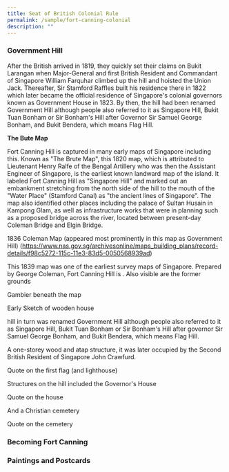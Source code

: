 ```yaml
---
title: Seat of British Colonial Rule
permalink: /sample/fort-canning-colonial
description: ""
---
```

### **Government Hill**

After the British arrived in 1819, they quickly set their claims on Bukit Larangan when Major-General and first British Resident and Commandant of Singapore William Farquhar climbed up the hill and hoisted the Union Jack. Thereafter, Sir Stamford Raffles built his residence there in 1822 which later became the official residence of Singapore's colonial governors known as Government House in 1823. By then, the hill had been renamed Government Hill although people also referred to it as Singapore Hill, Bukit Tuan Bonham or Sir Bonham's Hill after Governor Sir Samuel George Bonham, and Bukit Bendera, which means Flag Hill.

**The Bute Map**

Fort Canning Hill is captured in many early maps of Singapore including this. Known as "The Brute Map", this 1820 map, which is attributed to Lieutenant Henry Ralfe of the Bengal Artillery who was then the Assistant Engineer of Singapore, is the earliest known landward map of the island. It labeled Fort Canning Hill as "Singapore Hill" and marked out an embankment stretching from the north side of the hill to the mouth of the "Water Place" (Stamford Canal) as "the ancient lines of Singapore". The map also identified other places including the palace of Sultan Husain in Kampong Glam, as well as infrastructure works that were in planning such as a proposed bridge across the river, located between present-day Coleman Bridge and Elgin Bridge.

1836 Coleman Map (appeared most prominently in this map as Government Hill) (https://www.nas.gov.sg/archivesonline/maps_building_plans/record-details/f98c5272-115c-11e3-83d5-0050568939ad)

This 1839 map was one of the earliest survey maps of Singapore. Prepared by George Coleman, Fort Canning Hill is . Also visible are the former grounds

Gambier beneath the map

Early Sketch of wooden house

hill in turn was renamed Government Hill although people also referred to it as Singapore Hill, Bukit Tuan Bonham or Sir Bonham's Hill after governor Sir Samuel George Bonham, and Bukit Bendera, which means Flag Hill.

A one-storey wood and atap structure, it was later occupied by the Second British Resident of Singapore John Crawfurd.

Quote on the first flag (and lighthouse)

Structures on the hill included the Governor's House

Quote on the house  

And a Christian cemetery

Quote on the cemetery

### **Becoming Fort Canning**

### **Paintings and Postcards**